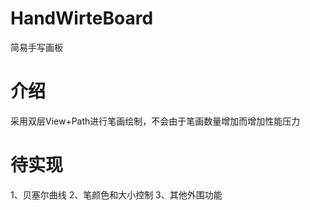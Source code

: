 # HandWirteBoard
简易手写画板
# 介绍
采用双层View+Path进行笔画绘制，不会由于笔画数量增加而增加性能压力
# 待实现
1、贝塞尔曲线 
2、笔颜色和大小控制 
3、其他外围功能 

